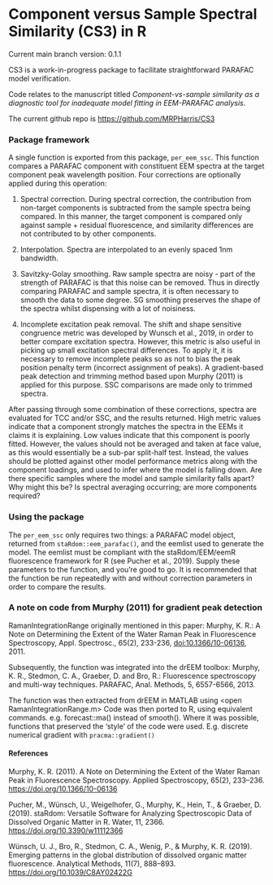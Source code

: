 
# Component versus Sample Spectral Similarity (CS3) in R

Current main branch version: 0.1.1

CS3 is a work-in-progress package to facilitate straightforward PARAFAC
model verification.

Code relates to the manuscript titled *Component-vs-sample similarity as
a diagnostic tool for inadequate model fitting in EEM-PARAFAC analysis.*

The current github repo is <https://github.com/MRPHarris/CS3>

### Package framework

A single function is exported from this package, `per_eem_ssc`. This
function compares a PARAFAC component with constituent EEM spectra at
the target component peak wavelength position. Four corrections are
optionally applied during this operation:

1)  Spectral correction. During spectral correction, the contribution
    from non-target components is subtracted from the sample spectra
    being compared. In this manner, the target component is compared
    only against sample + residual fluorescence, and similarity
    differences are not contributed to by other components.

2)  Interpolation. Spectra are interpolated to an evenly spaced 1nm
    bandwidth.

3)  Savitzky-Golay smoothing. Raw sample spectra are noisy - part of the
    strength of PARAFAC is that this noise can be removed. Thus in
    directly comparing PARAFAC and sample spectra, it is often necessary
    to smooth the data to some degree. SG smoothing preserves the shape
    of the spectra whilst dispensing with a lot of noisiness.

4)  Incomplete excitation peak removal. The shift and shape sensitive
    congruence metric was developed by Wunsch et al., 2019, in order to
    better compare excitation spectra. However, this metric is also
    useful in picking up small excitation spectral differences. To apply
    it, it is necessary to remove incomplete peaks so as not to bias the
    peak position penalty term (incorrect assignment of peaks). A
    gradient-based peak detection and trimming method based upon
    Murphy (2011) is applied for this purpose. SSC comparisons are made
    only to trimmed spectra.

After passing through some combination of these corrections, spectra are
evaluated for TCC and/or SSC, and the results returned. High metric
values indicate that a component strongly matches the spectra in the
EEMs it claims it is explaining. Low values indicate that this component
is poorly fitted. However, the values should not be averaged and taken
at face value, as this would essentially be a sub-par split-half test.
Instead, the values should be plotted against other model performance
metrics along with the component loadings, and used to infer where the
model is falling down. Are there specific samples where the model and
sample similarity falls apart? Why might this be? Is spectral averaging
occurring; are more components required?

### Using the package

The `per_eem_ssc` only requires two things: a PARAFAC model object,
returned from `staRdom::eem_parafac()`, and the eemlist used to generate
the model. The eemlist must be compliant with the staRdom/EEM/eemR
fluorescence framework for R (see Pucher et al., 2019). Supply these
parameters to the function, and you’re good to go. It is recommended
that the function be run repeatedly with and without correction
parameters in order to compare the results.

### A note on code from Murphy (2011) for gradient peak detection

RamanIntegrationRange originally mentioned in this paper: Murphy, K. R.:
A Note on Determining the Extent of the Water Raman Peak in Fluorescence
Spectroscopy, Appl. Spectrosc., 65(2), 233-236, <doi:10.1366/10-06136>,
2011.

Subsequently, the function was integrated into the drEEM toolbox:
Murphy, K. R., Stedmon, C. A., Graeber, D. and Bro, R.: Fluorescence
spectroscopy and multi-way techniques. PARAFAC, Anal. Methods, 5,
6557-6566, 2013.

The function was then extracted from drEEM in MATLAB using \<open
RamanIntegrationRange.m\> Code was then ported to R, using equivalent
commands. e.g. forecast::ma() instead of smooth(). Where it was
possible, functions that preserved the ‘style’ of the code were used.
E.g. discrete numerical gradient with `pracma::gradient()`

#### References

Murphy, K. R. (2011). A Note on Determining the Extent of the Water
Raman Peak in Fluorescence Spectroscopy. Applied Spectroscopy, 65(2),
233–236. <https://doi.org/10.1366/10-06136>

Pucher, M., Wünsch, U., Weigelhofer, G., Murphy, K., Hein, T., &
Graeber, D. (2019). staRdom: Versatile Software for Analyzing
Spectroscopic Data of Dissolved Organic Matter in R. Water, 11, 2366.
<https://doi.org/10.3390/w11112366>

Wünsch, U. J., Bro, R., Stedmon, C. A., Wenig, P., & Murphy, K. R.
(2019). Emerging patterns in the global distribution of dissolved
organic matter fluorescence. Analytical Methods, 11(7), 888–893.
<https://doi.org/10.1039/C8AY02422G>
